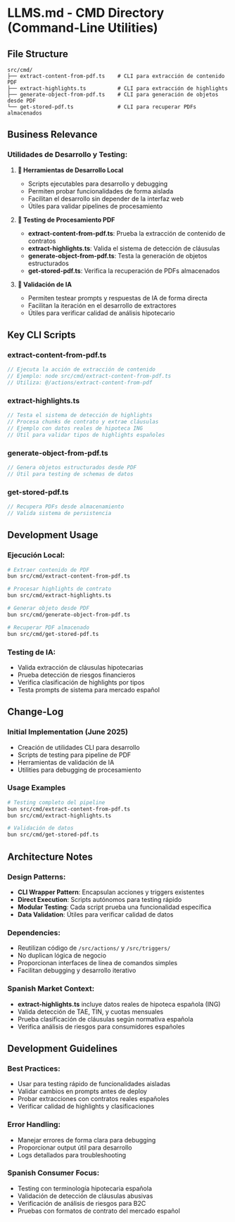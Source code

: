 # LLMS.md - CMD Directory (Command-Line Utilities)

## File Structure

```
src/cmd/
├── extract-content-from-pdf.ts    # CLI para extracción de contenido PDF
├── extract-highlights.ts          # CLI para extracción de highlights
├── generate-object-from-pdf.ts    # CLI para generación de objetos desde PDF
└── get-stored-pdf.ts              # CLI para recuperar PDFs almacenados
```

## Business Relevance

### Utilidades de Desarrollo y Testing:

1. **🔧 Herramientas de Desarrollo Local**
   - Scripts ejecutables para desarrollo y debugging
   - Permiten probar funcionalidades de forma aislada
   - Facilitan el desarrollo sin depender de la interfaz web
   - Útiles para validar pipelines de procesamiento

2. **📄 Testing de Procesamiento PDF**
   - **extract-content-from-pdf.ts**: Prueba la extracción de contenido de contratos
   - **extract-highlights.ts**: Valida el sistema de detección de cláusulas
   - **generate-object-from-pdf.ts**: Testa la generación de objetos estructurados
   - **get-stored-pdf.ts**: Verifica la recuperación de PDFs almacenados

3. **🎯 Validación de IA**
   - Permiten testear prompts y respuestas de IA de forma directa
   - Facilitan la iteración en el desarrollo de extractores
   - Útiles para verificar calidad de análisis hipotecario

## Key CLI Scripts

### extract-content-from-pdf.ts
```typescript
// Ejecuta la acción de extracción de contenido
// Ejemplo: node src/cmd/extract-content-from-pdf.ts
// Utiliza: @/actions/extract-content-from-pdf
```

### extract-highlights.ts
```typescript
// Testa el sistema de detección de highlights
// Procesa chunks de contrato y extrae cláusulas
// Ejemplo con datos reales de hipoteca ING
// Útil para validar tipos de highlights españoles
```

### generate-object-from-pdf.ts
```typescript
// Genera objetos estructurados desde PDF
// Útil para testing de schemas de datos
```

### get-stored-pdf.ts
```typescript
// Recupera PDFs desde almacenamiento
// Valida sistema de persistencia
```

## Development Usage

### Ejecución Local:
```bash
# Extraer contenido de PDF
bun src/cmd/extract-content-from-pdf.ts

# Procesar highlights de contrato
bun src/cmd/extract-highlights.ts

# Generar objeto desde PDF
bun src/cmd/generate-object-from-pdf.ts

# Recuperar PDF almacenado
bun src/cmd/get-stored-pdf.ts
```

### Testing de IA:
- Valida extracción de cláusulas hipotecarias
- Prueba detección de riesgos financieros
- Verifica clasificación de highlights por tipos
- Testa prompts de sistema para mercado español

## Change-Log

### Initial Implementation (June 2025)
- Creación de utilidades CLI para desarrollo
- Scripts de testing para pipeline de PDF
- Herramientas de validación de IA
- Utilities para debugging de procesamiento

### Usage Examples
```bash
# Testing completo del pipeline
bun src/cmd/extract-content-from-pdf.ts
bun src/cmd/extract-highlights.ts

# Validación de datos
bun src/cmd/get-stored-pdf.ts
```

## Architecture Notes

### Design Patterns:
- **CLI Wrapper Pattern**: Encapsulan acciones y triggers existentes
- **Direct Execution**: Scripts autónomos para testing rápido
- **Modular Testing**: Cada script prueba una funcionalidad específica
- **Data Validation**: Útiles para verificar calidad de datos

### Dependencies:
- Reutilizan código de `/src/actions/` y `/src/triggers/`
- No duplican lógica de negocio
- Proporcionan interfaces de línea de comandos simples
- Facilitan debugging y desarrollo iterativo

### Spanish Market Context:
- **extract-highlights.ts** incluye datos reales de hipoteca española (ING)
- Valida detección de TAE, TIN, y cuotas mensuales
- Prueba clasificación de cláusulas según normativa española
- Verifica análisis de riesgos para consumidores españoles

## Development Guidelines

### Best Practices:
- Usar para testing rápido de funcionalidades aisladas
- Validar cambios en prompts antes de deploy
- Probar extracciones con contratos reales españoles
- Verificar calidad de highlights y clasificaciones

### Error Handling:
- Manejar errores de forma clara para debugging
- Proporcionar output útil para desarrollo
- Logs detallados para troubleshooting

### Spanish Consumer Focus:
- Testing con terminología hipotecaria española
- Validación de detección de cláusulas abusivas
- Verificación de análisis de riesgos para B2C
- Pruebas con formatos de contrato del mercado español